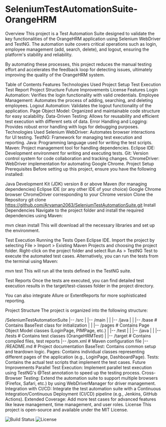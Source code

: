 # SeleniumTestAutomationSuite-OrangeHRM

Overview
This project is a Test Automation Suite designed to validate the key functionalities of the OrangeHRM application using Selenium WebDriver and TestNG. The automation suite covers critical operations such as login, employee management (add, search, delete), and logout, ensuring the platform's stability and reliability.

By automating these processes, this project reduces the manual testing effort and accelerates the feedback loop for detecting issues, ultimately improving the quality of the OrangeHRM system.

Table of Contents
Features
Technologies Used
Project Setup
Test Execution
Test Report
Project Structure
Future Improvements
License
Features
Login Automation: Verifies the login functionality with valid credentials.
Employee Management: Automates the process of adding, searching, and deleting employees.
Logout Automation: Validates the logout functionality of the application.
Page Object Model: Organized and maintainable code structure for easy scalability.
Data-Driven Testing: Allows for reusability and efficient test execution with different sets of data.
Error Handling and Logging: Provides robust error handling with logs for debugging purposes.
Technologies Used
Selenium WebDriver: Automates browser interactions for UI testing.
TestNG: Framework for managing test execution and reporting.
Java: Programming language used for writing the test scripts.
Maven: Project management tool for handling dependencies.
Eclipse IDE: Development environment for writing and executing tests.
Git: Version control system for code collaboration and tracking changes.
ChromeDriver: WebDriver implementation for automating Google Chrome.
Project Setup
Prerequisites
Before setting up this project, ensure you have the following installed:

Java Development Kit (JDK) version 8 or above
Maven (for managing dependencies)
Eclipse IDE (or any other IDE of your choice)
Google Chrome browser
ChromeDriver corresponding to your Chrome version
Clone the Repository
git clone https://github.com/Aryaman2063/SeleniumTestAutomationSuite.git
Install Dependencies
Navigate to the project folder and install the required dependencies using Maven:

mvn clean install
This will download all the necessary libraries and set up the environment.

Test Execution
Running the Tests
Open Eclipse IDE.
Import the project by selecting File > Import > Existing Maven Projects and choosing the project folder.
Right-click on the project folder and select Run As > TestNG Test to execute the automated test cases.
Alternatively, you can run the tests from the terminal using Maven:

mvn test
This will run all the tests defined in the TestNG suite.

Test Reports
Once the tests are executed, you can find detailed test execution results in the target/test-classes folder in the project directory.

You can also integrate Allure or ExtentReports for more sophisticated reporting.

Project Structure
The project is organized into the following structure:

/SeleniumTestAutomationSuite
|-- /src
|   |-- /main
|   |   |-- /java
|   |       |-- /base       # Contains BaseTest class for initialization
|   |       |-- /pages      # Contains Page Object Model classes (LoginPage, PIMPage, etc.)
|   |-- /test
|   |   |-- /java
|   |       |-- /tests      # Contains test classes (OrangeHRMTest)
|
|-- /target                # Contains compiled files, test reports
|-- /pom.xml               # Maven configuration file
|-- /README.md             # Project documentation
BaseTest: Contains common setup and teardown logic.
Pages: Contains individual classes representing different pages of the application (e.g., LoginPage, DashboardPage).
Tests: Contains the actual test scripts that implement the test cases.
Future Improvements
Parallel Test Execution: Implement parallel test execution using TestNG's @Test annotation to speed up the testing process.
Cross-Browser Testing: Extend the automation suite to support multiple browsers (Firefox, Safari, etc.) by using WebDriverManager for driver management.
Integration with CI/CD: Integrate the test automation suite with a Continuous Integration/Continuous Deployment (CI/CD) pipeline (e.g., Jenkins, GitHub Actions).
Extended Coverage: Add more test cases for advanced features like leave management, time management, and user roles.
License
This project is open-source and available under the MIT License.

![Build Status](https://img.shields.io/travis/Aryaman2063/SeleniumTestAutomationSuite.svg)
![License](https://img.shields.io/github/license/Aryaman2063/SeleniumTestAutomationSuite.svg)

